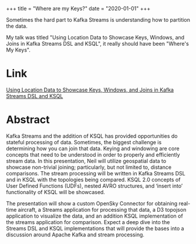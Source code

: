 +++
title = "Where are my Keys?"
date = "2020-01-01"
+++

Sometimes the hard part to Kafka Streams is understanding how to partition the data.

My talk was titled "Using Location Data to Showcase Keys, Windows, and Joins in Kafka Streams DSL and KSQL",
it really should have been "Where's My Keys".

# Link

[Using Location Data to Showcase Keys, Windows, and Joins in Kafka Streams DSL and KSQL](https://www.confluent.io/kafka-summit-lon19/using-location-data-showcase-keys-windows-joins)

# Abstract

Kafka Streams and the addition of KSQL has provided opportunities do stateful processing of data. Sometimes, 
the biggest challenge is determining how you can join that data. Keying and windowing are core concepts that 
need to be understood in order to properly and efficiently stream data. In this presentation, 
Neil will utilize geospatial data to showcase non-trivial joining; particularly, but not limited to, distance comparisons. 
The stream processing will be written in Kafka Streams DSL and in KSQL with the topologies being compared. 
KSQL 2.0 concepts of User Defined Functions (UDFs), nested AVRO structures, and ‘insert into’ functionality 
of KSQL will be showcased.

The presentation will show a custom OpenSky Connector for obtaining real-time aircraft, 
a Streams application for processing that data, a D3 topojson application to visualize the data, 
and an addition KSQL implementation of the streams application for comparison. Expect a deep dive into 
the Streams DSL and KSQL implementations that will provide the bases into a discussion around Apache Kafka 
and stream processing.